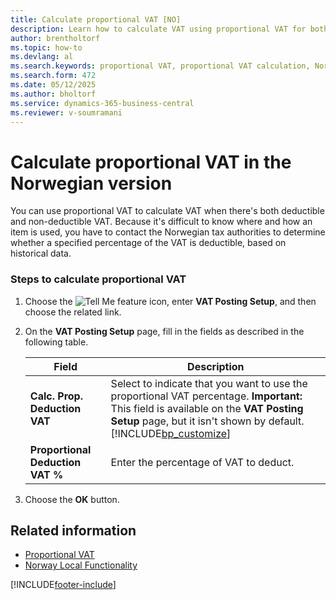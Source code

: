 ```yaml
---
title: Calculate proportional VAT [NO]
description: Learn how to calculate VAT using proportional VAT for both deductible and non-deductible items in the Norwegian version of Business Central.
author: brentholtorf
ms.topic: how-to
ms.devlang: al
ms.search.keywords: proportional VAT, proportional VAT calculation, Norwegian version
ms.search.form: 472
ms.date: 05/12/2025
ms.author: bholtorf
ms.service: dynamics-365-business-central
ms.reviewer: v-soumramani
---
```


# Calculate proportional VAT in the Norwegian version

You can use proportional VAT to calculate VAT when there's both deductible and non-deductible  VAT. Because it's difficult to know where and how an item is used, you have to contact the Norwegian tax authorities to determine whether a specified percentage of the VAT is deductible, based on historical data.  

### Steps to calculate proportional VAT

1. Choose the ![Tell Me feature](../../media/ui-search/search_small.png "Tell me what you want to do") icon, enter **VAT Posting Setup**, and then choose the related link.  
1. On the **VAT Posting Setup** page, fill in the fields as described in the following table.  

    |Field|Description|  
    |---------------------------------|---------------------------------------|  
    |**Calc. Prop. Deduction VAT**|Select to indicate that you want to use the proportional VAT percentage. **Important:**  This field is available on the **VAT Posting Setup** page, but it isn't shown by default. [!INCLUDE[bp_customize](../../includes/bp_customize_md.md)]|  
    |**Proportional Deduction VAT %**|Enter the percentage of VAT to deduct.|  

1. Choose the **OK** button.  

## Related information

- [Proportional VAT](proportional-vat.md)
- [Norway Local Functionality](norway-local-functionality.md)

[!INCLUDE[footer-include](../../includes/footer-banner.md)]
